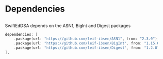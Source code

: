 # Dependencies

## 

SwiftEdDSA depends on the ASN1, BigInt and Digest packages
```swift
dependencies: [
    .package(url: "https://github.com/leif-ibsen/ASN1", from: "2.3.0"),
    .package(url: "https://github.com/leif-ibsen/BigInt", from: "1.15.0"),
    .package(url: "https://github.com/leif-ibsen/Digest", from: "1.2.0"),
],
```
